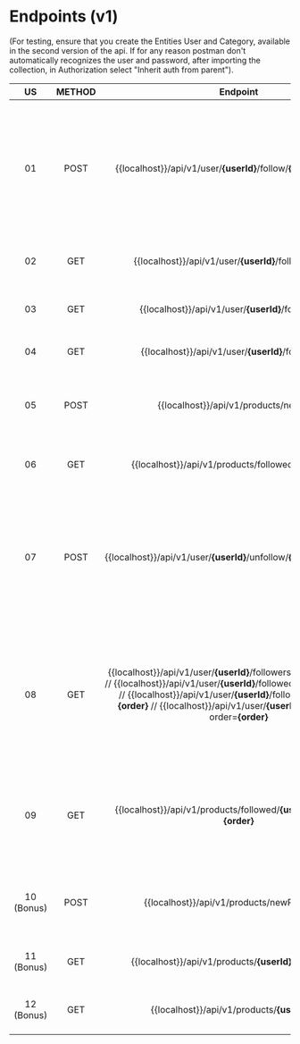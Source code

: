 # Endpoints (v1)

(For testing, ensure that you create the Entities User and Category, available in the second version of the api. If for any reason postman don't automatically recognizes the user and password, after importing the collection, in Authorization select "Inherit auth from parent").

| US | METHOD | Endpoint | Body/Param | Validations |
| :---: | :---: | :---: | :---: | :---: |
| 01 | POST | {{localhost}}/api/v1/user/**{userId}**/follow/**{userIdToFollow}** | userId: User that's following // userIdToFollow: User that's being followed | User Following Exists / User being Followed Exists / Follow a normal User (Not Seller) / Following same id |
| 02 | GET | {{localhost}}/api/v1/user/**{userId}**/followers/count | userId: User that the followers count will be obtained | User Exists / Normal User (Not Seller) |
| 03 | GET | {{localhost}}/api/v1/user/**{userId}**/followers/list | userId: User that the followers list will be obtained | User Exists / Normal User (Not Seller) |
| 04 | GET | {{localhost}}/api/v1/user/**{userId}**/followed/list | userId: User that the followed list will be obtained | User Exists |
| 05 | POST | {{localhost}}/api/v1/products/newPost | [New Post Body](NewPost.json)  | User Exists / Category Exists / Normal User (Not Seller) |
| 06 | GET | {{localhost}}/api/v1/products/followed/**{userId}**/list | userId: User that follows sellers from where posts will be obtained | User exists |
| 07 | POST | {{localhost}}/api/v1/user/**{userId}**/unfollow/**{userIdToUnfollow}** | userId: User that's unfollowing // userIdToUnfollow: User that's being unfollowed | User Unfollowing Exists / User being Unfollowed Exists / Unfollow a normal User (Not Seller) / Unfollowing same id |
| 08 | GET | {{localhost}}/api/v1/user/**{userId}**/followers/list?order=**{order}** // {{localhost}}/api/v1/user/**{userId}**/followed/list?order=**{order}** // {{localhost}}/api/v1/user/**{userId}**/followers/list?order=**{order}** // {{localhost}}/api/v1/user/**{userId}**/followed/list?order=**{order}** | userId: User from were follower/followed list will be made // order: Order by name and date, ascending or descending (name_asc, name_desc, date_asc, date_desc) | N/A |
| 09 | GET | {{localhost}}/api/v1/products/followed/**{userId}**/list?order=**{order}** | userId: User that follows sellers from where posts will be obtained // order: Order by date, ascending or descending (date_asc, date_desc) | N/A |
| 10 (Bonus) | POST | {{localhost}}/api/v1/products/newPromoPost | [New Promo Post Body](NewPromoPost.json) | User Exists / Category Exists / Normal User (Not Seller) |
| 11 (Bonus) | GET | {{localhost}}/api/v1/products/**{userId}**/countPromo | userId: User that promo post count will be obtained | User Exists / Normal User (Not Seller) |
| 12 (Bonus) | GET | {{localhost}}/api/v1/products/**{userId}**/list | userId: User that promo post list will be obtained | User Exists / Normal User (Not Seller) |